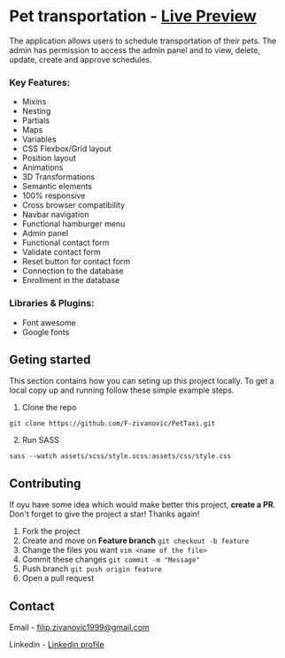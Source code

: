 # Pet transportation -  <a href="https://prevozljubimaca.rs/">Live Preview</a> 

<p>The application
allows users to schedule transportation of their pets. The admin has
permission to access the admin panel and to view, delete, update,
create and approve schedules.
</p>

### Key Features:
- Mixins
- Nesting
- Partials
- Maps
- Variables
- CSS Flexbox/Grid layout
- Position layout
- Animations
- 3D Transformations
- Semantic elements
- 100% responsive
- Cross browser compatibility
- Navbar navigation
- Functional hamburger menu
- Admin panel
- Functional contact form
- Validate contact form
- Reset button for contact form
- Connection to the database
- Enrollment in the database


### Libraries & Plugins:
- Font awesome
- Google fonts

## Geting started
 This section contains how you can seting up this project locally. To get a local copy up and running follow these simple example steps.
 
1. Clone the repo
```
git clone https://github.com/F-zivanovic/PetTaxi.git
```
2. Run SASS
```
sass --watch assets/scss/style.scss:assets/css/style.css
```

## Contributing
If oyu have some idea which would make better this project, __create a PR__. Don't forget to give the project a star! Thanks again!

1. Fork the project
2. Create and move on __Feature branch__ ```git checkout -b feature```
3. Change the files you want ```vim <name of the file> ```
4. Commit these changes ```git commit -m "Message" ```
5. Push branch ```git push origin feature ```
6. Open a pull request

## Contact
Email - <filip.zivanovic1999@gmail.com> 

Linkedin - <a href="https://www.linkedin.com/in/f-zivanovic/">Linkedin profile</a>

